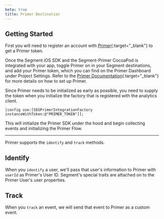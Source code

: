 ```yaml
---
beta: true
title: Primer Destination
---
```


## Getting Started

First you will need to register an account with [Primer](https://goprimer.com){:target="_blank"} to get a Primer token.

Once the Segment iOS SDK and the Segment-Primer CocoaPod is integrated with your app, toggle Primer on in your Segment destinations, and add your Primer token, which you can find on the Primer Dashboard under Project Settings. Refer to the [Primer Documentation](http://docs.goprimer.com){:target="_blank"} for more details on how to set up Primer.

Since Primer needs to be initialized as early as possible, you need to supply the token when you initialize the factory that is registered with the analytics client.

```
[config use:[SEGPrimerIntegrationFactory instanceWithToken:@"PRIMER_TOKEN"]];
```

This will initialize the Primer SDK under the hood and begin collecting events and initializing the Primer Flow.

- - -

Primer supports the `identify` and `track` methods.

## Identify

When you `identify` a user, we'll pass that user's information to Primer with `userId` as Primer's User ID.
Segment's special traits are attached on to the Primer User's user properties.


## Track

When you `track` an event, we will send that event to Primer as a custom event.
